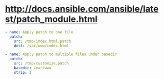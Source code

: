

# http://docs.ansible.com/ansible/latest/patch_module.html

```yml
- name: Apply patch to one file
  patch:
    src: /tmp/index.html.patch
    dest: /var/www/index.html

- name: Apply patch to multiple files under basedir
  patch:
    src: /tmp/customize.patch
    basedir: /var/www
    strip: 1
```
